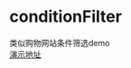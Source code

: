 # conditionFilter
类似购物网站条件筛选demo  
[演示地址](http://htmlpreview.github.io/?https://rocky-191.github.io/conditionFilter)
